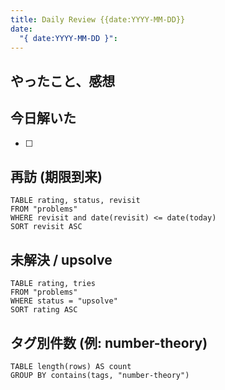 ```yaml
---
title: Daily Review {{date:YYYY-MM-DD}}
date:
  "{ date:YYYY-MM-DD }":
---
```

## やったこと、感想


## 今日解いた
- [ ] 

## 再訪 (期限到来)
```dataview
TABLE rating, status, revisit
FROM "problems"
WHERE revisit and date(revisit) <= date(today)
SORT revisit ASC
```

## 未解決 / upsolve
```dataview
TABLE rating, tries
FROM "problems"
WHERE status = "upsolve"
SORT rating ASC
```

## タグ別件数 (例: number-theory)
```dataview
TABLE length(rows) AS count
GROUP BY contains(tags, "number-theory")
```